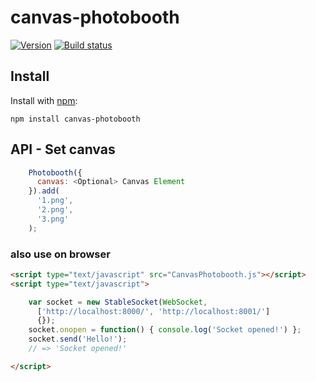 # canvas-photobooth
  
[![Version](https://badge.fury.io/js/stable-socket.png)](https://npmjs.org/package/canvas-photobooth)
[![Build status](https://travis-ci.org/ystskm/stable-socket-js.png)](https://travis-ci.org/ystskm/canvas-photobooth-js)  
  

## Install

Install with [npm](http://npmjs.org/):

    npm install canvas-photobooth
    
## API - Set canvas

```js
    Photobooth({ 
      canvas: <Optional> Canvas Element
    }).add(
      '1.png',
      '2.png',
      '3.png'
    );  
```

### also use on browser

```html
<script type="text/javascript" src="CanvasPhotobooth.js"></script>
<script type="text/javascript">

    var socket = new StableSocket(WebSocket, 
      ['http://localhost:8000/', 'http://localhost:8001/']
      {});
    socket.onopen = function() { console.log('Socket opened!') };
    socket.send('Hello!');
    // => 'Socket opened!'

</script>
```
